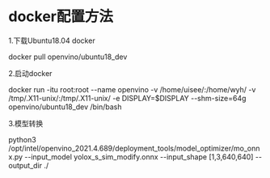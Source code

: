 # docker配置方法

1.下载Ubuntu18.04 docker

docker pull openvino/ubuntu18_dev

2.启动docker

docker run -itu root:root --name openvino -v /home/uisee/:/home/wyh/ -v /tmp/.X11-unix/:/tmp/.X11-unix/ -e DISPLAY=$DISPLAY  --shm-size=64g openvino/ubuntu18_dev /bin/bash

3.模型转换

python3 /opt/intel/openvino_2021.4.689/deployment_tools/model_optimizer/mo_onnx.py --input_model yolox_s_sim_modify.onnx --input_shape [1,3,640,640] --output_dir ./
